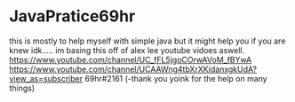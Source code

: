 # JavaPratice69hr
this is mostly to help myself with simple java but it might help you if you are knew idk.....
im basing this off of alex lee youtube vidoes aswell.
https://www.youtube.com/channel/UC_fFL5jgoCOrwAVoM_fBYwA
https://www.youtube.com/channel/UCAAWng4tbXrXKidanxgkUdA?view_as=subscriber
69hr#2161
(-thank you yoink for the help on many things)

